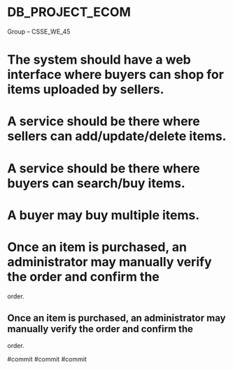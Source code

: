 # DB_PROJECT_ECOM

Group – CSSE_WE_45

# The system should have a web interface where buyers can shop for items uploaded by sellers.

# A service should be there where sellers can add/update/delete items.

# A service should be there where buyers can search/buy items.

# A buyer may buy multiple items.

# Once an item is purchased, an administrator may manually verify the order and confirm the

order.

## Once an item is purchased, an administrator may manually verify the order and confirm the

order.

#commit
#commit
#commit
